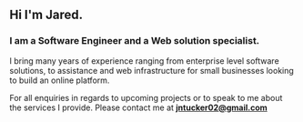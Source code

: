 ## Hi I'm Jared. 
### I am a Software Engineer and a Web solution specialist. 

I bring many years of experience ranging from enterprise level software solutions, to assistance and web infrastructure for small businesses looking to build an online platform. 

<p></p> 
  
For all enquiries in regards to upcoming projects or to speak to me about the services I provide. Please contact me at **jntucker02@gmail.com**


<!--
**Dawaad/Dawaad** is a ✨ _special_ ✨ repository because its `README.md` (this file) appears on your GitHub profile.

Here are some ideas to get you started:

- 🔭 I’m currently working on ...
- 🌱 I’m currently learning ...
- 👯 I’m looking to collaborate on ...
- 🤔 I’m looking for help with ...
- 💬 Ask me about ...
- 📫 How to reach me: ...
- 😄 Pronouns: ...
- ⚡ Fun fact: ...
-->
